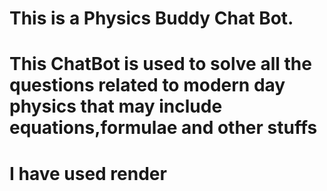 # This is a Physics Buddy Chat Bot.
# This ChatBot is used to solve all the questions related to modern day physics that may include equations,formulae and other stuffs
# I have used render
